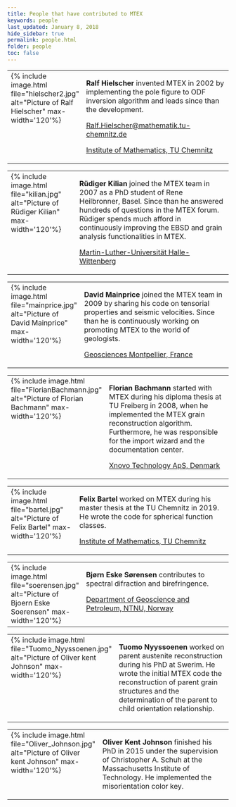 ```yaml
---
title: People that have contributed to MTEX
keywords: people
last_updated: January 8, 2018
hide_sidebar: true
permalink: people.html
folder: people
toc: false
---
```


<div class='row'>
<div class="col-md-6">
<table border='0' cellpadding='10'><tr>
<td width="140" valign="top">
  {% include image.html file="hielscher2.jpg" alt="Picture of Ralf Hielscher" max-width='120'%}
</td><td valign="top">
  <p><b>Ralf Hielscher</b> invented MTEX in 2002 by implementing the pole
    figure to ODF inversion algorithm and leads since than the development.</p>
  <p></p>
  <p> <a href="mailto:Ralf.Hielscher@mathematik.tu-chemnitz.de"><span class="glyphicon glyphicon-envelope"></span> Ralf.Hielscher@mathematik.tu-chemnitz.de</a></p>
  <p> <a href="www.tu-chemnitz.de/~rahi"><span class="glyphicon glyphicon-home"></span> Institute of Mathematics, TU Chemnitz</a></p>
</td>
</tr></table>
</div>

<div class="col-md-6">
<table border='0' cellpadding='10'><tr>
<td width="140" valign="top">
  {% include image.html file="kilian.jpg" alt="Picture of Rüdiger Kilian" max-width='120'%}
</td><td valign="top">
  <p><b>Rüdiger Kilian</b> joined the MTEX team in 2007 as a PhD student of
  Rene Heilbronner, Basel. Since than he answered hundreds of questions in the
  MTEX forum. Rüdiger spends much afford in continuously improving the EBSD
  and grain analysis functionalities in MTEX.</p>
  <p></p>
  <p> <a href="https://geodynamik.geologie.uni-halle.de/arbeitsgruppe/dr._ruediger_kilian"><span class="glyphicon
      glyphicon-home"></span> Martin-Luther-Universität Halle-Wittenberg</a></p>
</td>
</tr></table>
</div>
</div>

<div class='row'>
<div class="col-md-6">
<table border='0' cellpadding='10'><tr>
<td width="140" valign="top">
  {% include image.html file="mainprice.jpg" alt="Picture of David Mainprice" max-width='120'%}
</td><td valign="top">
  <p><b>David Mainprice</b> joined the MTEX team in 2009 by sharing his code
  on tensorial properties and seismic velocities. Since than he is
  continuously working on promoting MTEX to the world of geologists.</p>
  <p></p>
  <!-- <p> <a href="mailto:David.Mainprice@gm.univ-montp2.fr"><span class="glyphicon --
    -- glyphicon-envelope"></span> David.Mainprice@gm.univ-montp2.fr</a></p> -->
  <p> <a href="http://www.gm.univ-montp2.fr/PERSO/mainprice/"><span class="glyphicon glyphicon-home"></span> Geosciences Montpellier, France</a></p>
</td>
</tr></table>
</div>

<div class="col-md-6">
<table border='0' cellpadding='10'><tr>
<td width="140" valign="top">
  {% include image.html file="FlorianBachmann.jpg" alt="Picture of Florian Bachmann" max-width='120'%}
</td><td valign="top">
  <p><b>Florian Bachmann</b> started with MTEX during his diploma thesis at TU
  Freiberg in 2008, when he implemented the MTEX grain reconstruction
  algorithm. Furthermore, he was responsible for the import wizard and the
  documentation center.</p>
  <p><a href="https://xnovotech.com/">Xnovo Technology ApS, Denmark</a></p>
</td>
</tr></table>
</div>
</div>

<div class='row'>

<div class="col-md-6">
<table border='0' cellpadding='10'><tr>
<td width="140" valign="top">
  {% include image.html file="bartel.jpg" alt="Picture of Felix Bartel" max-width='120'%}
</td><td valign="top"> <p><b>Felix Bartel</b>
	worked on MTEX during his master thesis at the TU Chemnitz in 2019. He
	wrote the code for spherical function classes.</p>
      <p> <a href="www.tu-chemnitz.de/~febar"><span class="glyphicon glyphicon-home"></span> Institute of Mathematics, TU Chemnitz</a></p>
</td>
</tr></table>
</div>



<div class="col-md-6">
<table border='0' cellpadding='10'><tr>
<td width="140" valign="top">
  {% include image.html file="soerensen.jpg" alt="Picture of Bjoern Eske Soerensen" max-width='120'%}
</td><td valign="top">
  <p><b>Bj&oslash;rn Eske S&oslash;rensen</b> contributes to spectral difraction and birefringence.</p>
  <p><a href="https://www.ntnu.edu/employees/bjorn.sorensen">Department of Geoscience and Petroleum, NTNU, Norway</a></p>
</td>
</tr></table>
</div>
</div>

<div class='row'>

<div class="col-md-6">
<table border='0' cellpadding='10'><tr>
<td width="140" valign="top">
  {% include image.html file="Tuomo_Nyyssoenen.jpg" alt="Picture of Oliver kent Johnson" max-width='120'%}
</td><td valign="top">
      <p><b>Tuomo Nyyssoenen</b> worked on parent austenite reconstruction
      during his PhD at Swerim. He wrote the initial MTEX code the
      reconstruction of parent grain structures and the determination of
      the parent to child orientation relationship.</p>
</td>
</tr></table>
</div>

<div class="col-md-6">
<table border='0' cellpadding='10'><tr>
<td width="140" valign="top">
  {% include image.html file="Oliver_Johnson.jpg" alt="Picture of Oliver kent Johnson" max-width='120'%}
</td><td valign="top">
      <p><b>Oliver Kent Johnson</b> finished his PhD in 2015 under the
      supervision of Christopher A. Schuh at the Massachusetts Institute of
      Technology. He implemented the misorientation color key.</p>
</td>
</tr></table>
</div>
</div>
